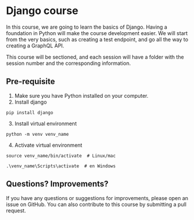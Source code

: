 # Django course

In this course, we are going to learn the basics of Django. Having a foundation in Python will make the course development easier. We will start from the very basics, such as creating a test endpoint, and go all the way to creating a GraphQL API.

This course will be sectioned, and each session will have a folder with the session number and the corresponding information.

## Pre-requisite

1. Make sure you have Python installed on your computer.
2. Install django

```
pip install django
```

3. Install virtual environment

```
python -m venv venv_name
```

4. Activate virtual environment

```
source venv_name/bin/activate  # Linux/mac
```

```
.\venv_name\Scripts\activate  # en Windows
```

## Questions? Improvements?

If you have any questions or suggestions for improvements, please open an issue on GitHub. You can also contribute to this course by submitting a pull request.
